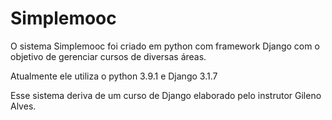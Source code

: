 # Simplemooc
O sistema Simplemooc foi criado em python com framework Django com o objetivo de gerenciar cursos de diversas áreas.

Atualmente ele utiliza o python 3.9.1 e Django 3.1.7

Esse sistema deriva de um curso de Django elaborado pelo instrutor Gileno Alves.

